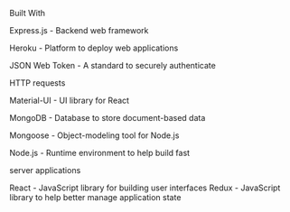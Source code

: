  Built With


Express.js - Backend web framework


Heroku - Platform to deploy web applications


JSON Web Token - A standard to securely authenticate 

HTTP requests


Material-UI - UI library for React


MongoDB - Database to store document-based data


Mongoose - Object-modeling tool for Node.js


Node.js - Runtime environment to help build fast 

server applications


React - JavaScript library for building user interfaces
Redux - JavaScript library to help better manage application state